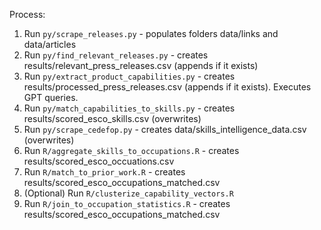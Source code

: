 Process:

1. Run `py/scrape_releases.py` - populates folders data/links and data/articles 
2. Run `py/find_relevant_releases.py` - creates results/relevant_press_releases.csv (appends if it exists)
3. Run `py/extract_product_capabilities.py` - creates results/processed_press_releases.csv (appends if it exists). Executes GPT queries.
4. Run `py/match_capabilities_to_skills.py` - creates results/scored_esco_skills.csv (overwrites)
5. Run `py/scrape_cedefop.py` - creates data/skills_intelligence_data.csv (overwrites)
6. Run `R/aggregate_skills_to_occupations.R` - creates results/scored_esco_occuations.csv
7. Run `R/match_to_prior_work.R` - creates results/scored_esco_occupations_matched.csv
8. (Optional) Run `R/clusterize_capability_vectors.R`
9. Run `R/join_to_occupation_statistics.R` - creates results/scored_esco_occupations_matched.csv